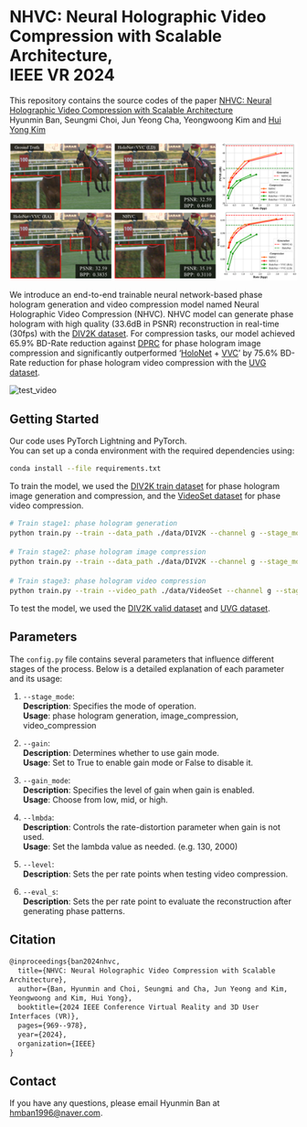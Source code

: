 # NHVC: Neural Holographic Video Compression with Scalable Architecture,<br> IEEE VR 2024
This repository contains the source codes of the paper [NHVC: Neural Holographic Video Compression with Scalable Architecture](https://ieeexplore.ieee.org/abstract/document/10494082)  
Hyunmin Ban, Seungmi Choi, Jun Yeong Cha, Yeongwoong Kim and [Hui Yong Kim](https://vmlab.khu.ac.kr)  

![teaser](./img/teaser.png)

We introduce an end-to-end trainable neural network-based phase hologram generation and video compression model named Neural Holographic Video Compression (NHVC). NHVC model can generate phase hologram with high quality (33.6dB in PSNR) reconstruction in real-time (30fps) with the [DIV2K dataset](https://openaccess.thecvf.com/content_cvpr_2017_workshops/w12/html/Agustsson_NTIRE_2017_Challenge_CVPR_2017_paper.html). For compression tasks, our model achieved 65.9% BD-Rate reduction against [DPRC](https://dl.acm.org/doi/10.1145/3528223.3530070) for phase hologram image compression and significantly outperformed ‘[HoloNet](https://www.computationalimaging.org/publications/neuralholography/) + [VVC](https://ieeexplore.ieee.org/abstract/document/9503377)’ by 75.6% BD-Rate reduction for phase hologram video compression with the [UVG dataset](https://ultravideo.fi/dataset.html).

![test_video](./img/test3.gif)

## Getting Started
Our code uses PyTorch Lightning and PyTorch.  
You can set up a conda environment with the required dependencies using:
```bash
conda install --file requirements.txt
```

To train the model, we used the [DIV2K train dataset](https://data.vision.ee.ethz.ch/cvl/DIV2K/) for phase hologram image generation and compression, and the [VideoSet dataset](https://www.sciencedirect.com/science/article/pii/S1047320317300950) for phase video compression. 

```bash
# Train stage1: phase hologram generation
python train.py --train --data_path ./data/DIV2K --channel g --stage_mode stage1

# Train stage2: phase hologram image compression
python train.py --train --data_path ./data/DIV2K --channel g --stage_mode stage2 --lmbda 130

# Train stage3: phase hologram video compression
python train.py --train --video_path ./data/VideoSet --channel g --stage_mode stage3
```

To test the model, we used the [DIV2K valid dataset](https://data.vision.ee.ethz.ch/cvl/DIV2K/) and [UVG dataset](https://ultravideo.fi/dataset.html).

## Parameters
The `config.py` file contains several parameters that influence different stages of the process. Below is a detailed explanation of each parameter and its usage:

1. `--stage_mode`:  
**Description**: Specifies the mode of operation.  
**Usage**: phase hologram generation, image_compression, video_compression

2. `--gain`:  
**Description**: Determines whether to use gain mode.  
**Usage**: Set to True to enable gain mode or False to disable it.

3. `--gain_mode`:  
**Description**: Specifies the level of gain when gain is enabled.  
**Usage**: Choose from low, mid, or high.

4. `--lmbda`:  
**Description**: Controls the rate-distortion parameter when gain is not used.  
**Usage**: Set the lambda value as needed. (e.g. 130, 2000)

5. `--level`:  
**Description**: Sets the per rate points when testing video compression.

6. `--eval_s`:  
**Description**: Sets the per rate point to evaluate the reconstruction after generating phase patterns.

## Citation
```
@inproceedings{ban2024nhvc,
  title={NHVC: Neural Holographic Video Compression with Scalable Architecture},
  author={Ban, Hyunmin and Choi, Seungmi and Cha, Jun Yeong and Kim, Yeongwoong and Kim, Hui Yong},
  booktitle={2024 IEEE Conference Virtual Reality and 3D User Interfaces (VR)},
  pages={969--978},
  year={2024},
  organization={IEEE}
}
```

## Contact
If you have any questions, please email Hyunmin Ban at <hmban1996@naver.com>.